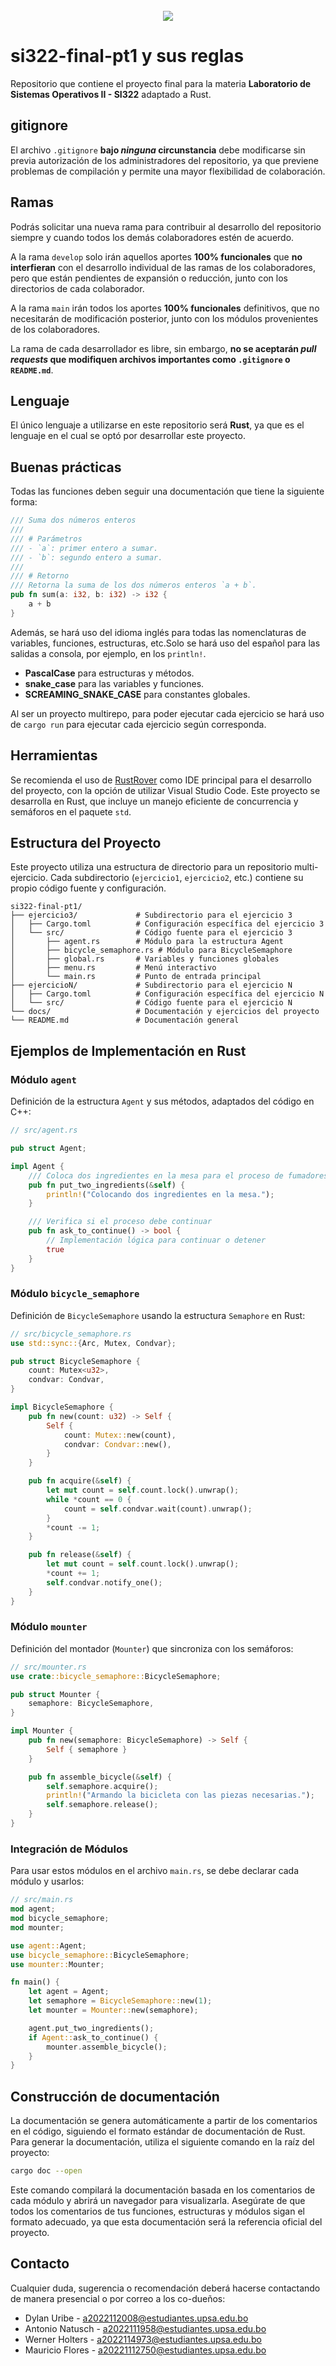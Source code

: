 
<br />
<div align ="center">
  <a href="https://virtual.upsa.edu.bo/">
    <img src="https://virtual.upsa.edu.bo/pluginfile.php/1/theme_lambda/logo/1708129513/logo%20UPSA-universidad-03.png">
  </a>
</div>

# si322-final-pt1 y sus reglas

Repositorio que contiene el proyecto final para la materia **Laboratorio de Sistemas Operativos II - SI322** adaptado a Rust.

## gitignore
El archivo `.gitignore` **bajo _ninguna_ circunstancia** debe modificarse sin previa autorización de los administradores del repositorio, ya que previene problemas de compilación y permite una mayor flexibilidad de colaboración.

## Ramas
Podrás solicitar una nueva rama para contribuir al desarrollo del repositorio siempre y cuando todos los demás colaboradores estén de acuerdo.

A la rama `develop` solo irán aquellos aportes **100% funcionales** que **no interfieran** con el desarrollo individual de las ramas de los colaboradores, pero que están pendientes de expansión o reducción, junto con los directorios de cada colaborador.

A la rama `main` irán todos los aportes **100% funcionales** definitivos, que no necesitarán de modificación posterior, junto con los módulos provenientes de los colaboradores.

La rama de cada desarrollador es libre, sin embargo, **no se aceptarán _pull requests_ que modifiquen archivos importantes como `.gitignore` o `README.md`**.

## Lenguaje
El único lenguaje a utilizarse en este repositorio será **Rust**, ya que es el lenguaje en el cual se optó por desarrollar este proyecto.

## Buenas prácticas
Todas las funciones deben seguir una documentación que tiene la siguiente forma:

```rust
/// Suma dos números enteros
/// 
/// # Parámetros
/// - `a`: primer entero a sumar.
/// - `b`: segundo entero a sumar.
/// 
/// # Retorno
/// Retorna la suma de los dos números enteros `a + b`.
pub fn sum(a: i32, b: i32) -> i32 {
    a + b
}
```

Además, se hará uso del idioma inglés para todas las nomenclaturas de variables, funciones, estructuras, etc.Solo se hará uso del español para las salidas a consola, por ejemplo, en los `println!`.

- **PascalCase** para estructuras y métodos.
- **snake_case** para las variables y funciones.
- **SCREAMING_SNAKE_CASE** para constantes globales.

Al ser un proyecto multirepo, para poder ejecutar cada ejercicio se hará uso de <code>cargo run</code> para ejecutar cada ejercicio según corresponda.

## Herramientas
Se recomienda el uso de [RustRover](https://www.jetbrains.com/rust/) como IDE principal para el desarrollo del proyecto, con la opción de utilizar Visual Studio Code. Este proyecto se desarrolla en Rust, que incluye un manejo eficiente de concurrencia y semáforos en el paquete `std`.

## Estructura del Proyecto

Este proyecto utiliza una estructura de directorio para un repositorio multi-ejercicio. Cada subdirectorio (`ejercicio1`, `ejercicio2`, etc.) contiene su propio código fuente y configuración.

```plaintext
si322-final-pt1/
├── ejercicio3/             # Subdirectorio para el ejercicio 3
│   ├── Cargo.toml          # Configuración específica del ejercicio 3
│   └── src/                # Código fuente para el ejercicio 3
│       ├── agent.rs        # Módulo para la estructura Agent
│       ├── bicycle_semaphore.rs # Módulo para BicycleSemaphore
│       ├── global.rs       # Variables y funciones globales
│       ├── menu.rs         # Menú interactivo
│       └── main.rs         # Punto de entrada principal
├── ejercicioN/             # Subdirectorio para el ejercicio N
│   ├── Cargo.toml          # Configuración específica del ejercicio N
│   └── src/                # Código fuente para el ejercicio N
└── docs/                   # Documentación y ejercicios del proyecto
└── README.md               # Documentación general
```

## Ejemplos de Implementación en Rust

### Módulo `agent`

Definición de la estructura `Agent` y sus métodos, adaptados del código en C++:

```rust
// src/agent.rs

pub struct Agent;

impl Agent {
    /// Coloca dos ingredientes en la mesa para el proceso de fumadores
    pub fn put_two_ingredients(&self) {
        println!("Colocando dos ingredientes en la mesa.");
    }

    /// Verifica si el proceso debe continuar
    pub fn ask_to_continue() -> bool {
        // Implementación lógica para continuar o detener
        true
    }
}
```

### Módulo `bicycle_semaphore`

Definición de `BicycleSemaphore` usando la estructura `Semaphore` en Rust:

```rust
// src/bicycle_semaphore.rs
use std::sync::{Arc, Mutex, Condvar};

pub struct BicycleSemaphore {
    count: Mutex<u32>,
    condvar: Condvar,
}

impl BicycleSemaphore {
    pub fn new(count: u32) -> Self {
        Self {
            count: Mutex::new(count),
            condvar: Condvar::new(),
        }
    }

    pub fn acquire(&self) {
        let mut count = self.count.lock().unwrap();
        while *count == 0 {
            count = self.condvar.wait(count).unwrap();
        }
        *count -= 1;
    }

    pub fn release(&self) {
        let mut count = self.count.lock().unwrap();
        *count += 1;
        self.condvar.notify_one();
    }
}
```

### Módulo `mounter`

Definición del montador (`Mounter`) que sincroniza con los semáforos:

```rust
// src/mounter.rs
use crate::bicycle_semaphore::BicycleSemaphore;

pub struct Mounter {
    semaphore: BicycleSemaphore,
}

impl Mounter {
    pub fn new(semaphore: BicycleSemaphore) -> Self {
        Self { semaphore }
    }

    pub fn assemble_bicycle(&self) {
        self.semaphore.acquire();
        println!("Armando la bicicleta con las piezas necesarias.");
        self.semaphore.release();
    }
}
```

### Integración de Módulos

Para usar estos módulos en el archivo `main.rs`, se debe declarar cada módulo y usarlos:

```rust
// src/main.rs
mod agent;
mod bicycle_semaphore;
mod mounter;

use agent::Agent;
use bicycle_semaphore::BicycleSemaphore;
use mounter::Mounter;

fn main() {
    let agent = Agent;
    let semaphore = BicycleSemaphore::new(1);
    let mounter = Mounter::new(semaphore);

    agent.put_two_ingredients();
    if Agent::ask_to_continue() {
        mounter.assemble_bicycle();
    }
}
```

## Construcción de documentación

La documentación se genera automáticamente a partir de los comentarios en el código, siguiendo el formato estándar de documentación de Rust. Para generar la documentación, utiliza el siguiente comando en la raíz del proyecto:

```bash
cargo doc --open
```

Este comando compilará la documentación basada en los comentarios de cada módulo y abrirá un navegador para visualizarla. Asegúrate de que todos los comentarios de tus funciones, estructuras y módulos sigan el formato adecuado, ya que esta documentación será la referencia oficial del proyecto.

## Contacto
Cualquier duda, sugerencia o recomendación deberá hacerse contactando de manera presencial o por correo a los co-dueños:

- Dylan Uribe - a2022112008@estudiantes.upsa.edu.bo
- Antonio Natusch - a2022111958@estudiantes.upsa.edu.bo
- Werner Holters - a2022114973@estudiantes.upsa.edu.bo
- Mauricio Flores - a20221112750@estudiantes.upsa.edu.bo
